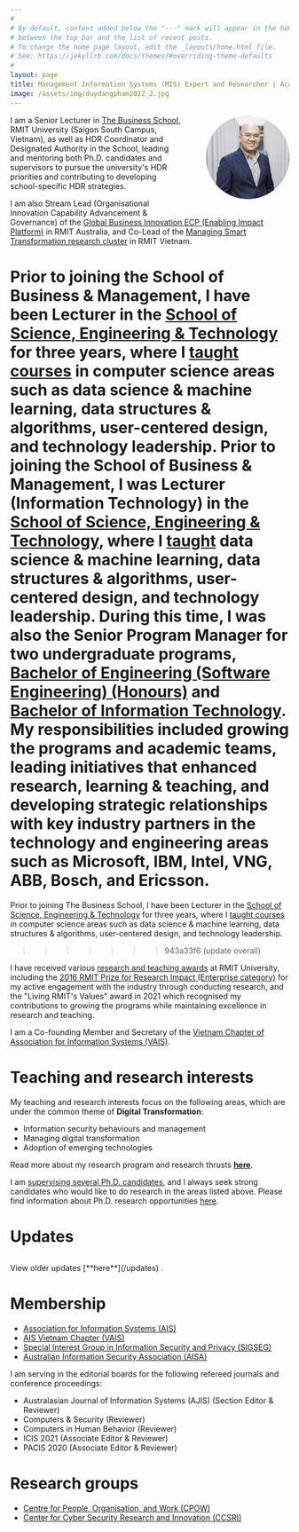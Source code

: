 ```yaml
---
#
# By default, content added below the "---" mark will appear in the home page
# between the top bar and the list of recent posts.
# To change the home page layout, edit the _layouts/home.html file.
# See: https://jekyllrb.com/docs/themes/#overriding-theme-defaults
#
layout: page
title: Management Information Systems (MIS) Expert and Researcher | Academic Manager
image: /assets/img/duydangpham2022_2.jpg
---
```


<img src="assets/img/duydangpham2022_2.jpg" alt="Duy Dang-Pham portrait" width="30%" style="border-radius: 50%; float: right; margin-left:40px; margin-bottom:30px;">

I am a Senior Lecturer in <a href="https://www.rmit.edu.vn/about-us/schools-and-centres/school-of-business-and-management" target="\_blank">The Business School</a>, RMIT University (Saigon South Campus, Vietnam), as well as HDR Coordinator and Designated Authority in the School, leading and mentoring both Ph.D. candidates and supervisors to pursue the university's HDR priorities and contributing to developing school-specific HDR strategies.

I am also Stream Lead (Organisational Innovation Capability Advancement &amp; Governance) of the <a href="https://www.rmit.edu.au/research/our-research/enabling-capability-platforms/global-business-innovation" target="\_blank">Global Business Innovation ECP (Enabling Impact Platform)</a> in RMIT Australia, and Co-Lead of the <a href="https://www.rmit.edu.vn/about-us/schools-and-centres/school-of-business-and-management/scc-hub/people" target="\_blank">Managing Smart Transformation research cluster</a> in RMIT Vietnam.

Prior to joining the School of Business & Management, I have been Lecturer in the <a href="https://www.rmit.edu.vn/our-schools-centres/school-science-technology" target="\_blank">School of Science, Engineering &amp; Technology</a> for three years, where I [taught courses](/teaching) in computer science areas such as data science & machine learning, data structures & algorithms, user-centered design, and technology leadership.
Prior to joining the School of Business & Management, I was Lecturer (Information Technology) in the <a href="https://www.rmit.edu.vn/our-schools-centres/school-science-technology" target="\_blank">School of Science, Engineering &amp; Technology</a>, where I [taught](/teaching) data science & machine learning, data structures & algorithms, user-centered design, and technology leadership. During this time, I was also the Senior Program Manager for two undergraduate programs, <a href="https://www.rmit.edu.vn/study-at-rmit/undergraduate-programs/bachelor-engineering-software-engineering-honours" target="\_blank">Bachelor of Engineering (Software Engineering) (Honours)</a> and <a href="https://www.rmit.edu.vn/study-at-rmit/undergraduate-programs/bachelor-information-technology" target="\_blank">Bachelor of Information Technology</a>. My responsibilities included growing the programs and academic teams, leading initiatives that enhanced research, learning & teaching, and developing strategic relationships with key industry partners in the technology and engineering areas such as Microsoft, IBM, Intel, VNG, ABB, Bosch, and Ericsson. 
=======
Prior to joining The Business School, I have been Lecturer in the <a href="https://www.rmit.edu.vn/our-schools-centres/school-science-technology" target="\_blank">School of Science, Engineering &amp; Technology</a> for three years, where I [taught courses](/teaching) in computer science areas such as data science & machine learning, data structures & algorithms, user-centered design, and technology leadership.
>>>>>>> 943a33f6 (update overall)

I have received various [research and teaching awards](/research-grants-and-awards) at RMIT University, including the <a href="https://www.rmit.edu.au/research/research-expertise/our-reputation/research-awards/past-recipients" target="\_blank">2016 RMIT Prize for Research Impact (Enterprise category)</a> for my active engagement with the industry through conducting research, and the "Living RMIT's Values" award in 2021 which recognised my contributions to growing the programs while maintaining excellence in research and teaching.

I am a Co-founding Member and Secretary of the <a href="https://vn-ais.org/" target="\_blank">Vietnam Chapter of Association for Information Systems (VAIS)</a>. 

# Teaching and research interests
My teaching and research interests focus on the following areas, which are under the common theme of **Digital Transformation**:
<ul>
  <li style="margin-bottom: 0;">Information security behaviours and management</li>
  <li style="margin-bottom: 0;">Managing digital transformation</li>
  <li style="margin-bottom: 0;">Adoption of emerging technologies</li>
</ul>

Read more about my research program and research thrusts [**here**](/research).

I am [supervising several Ph.D. candidates](/teaching-and-phd-supervision), and I always seek strong candidates who would like to do research in the areas listed above. Please find information about Ph.D. research opportunities <a href="https://www.drduydangpham.com/2022/06/11/phd-scholarship-at-rmit-vietnam.html" target="\_blank">here</a>.

# Updates
<script>loadXMLDoc(8)</script>
<table id="showUpdates" style="font-size:90%"></table>
<!-- <div id="showUpdates"></div> -->
View older updates [**here**](/updates) .

# Membership

<ul>
  <li><a href="https://aisnet.org/" target="\_blank">Association for Information Systems (AIS)</a></li>
  <li><a href="https://vn-ais.org/" target="\_blank">AIS Vietnam Chapter (VAIS)</a></li>
  <li><a href="https://communities.aisnet.org/sigsec/home" target="\_blank">Special Interest Group in Information Security and Privacy (SIGSEG)</a></li>
  <li><a href="#" target="\_blank">Australian Information Security Association (AISA)</a></li>
</ul>

I am serving in the editorial boards for the following refereed journals and conference proceedings:
<ul>
  <li>Australasian Journal of Information Systems (AJIS) (Section Editor & Reviewer)</li>
  <li>Computers & Security (Reviewer)</li>
  <li>Computers in Human Behavior (Reviewer)</li>
  <li>ICIS 2021 (Associate Editor & Reviewer)</li>
  <li>PACIS 2020 (Associate Editor & Reviewer)</li>
</ul>

# Research groups

<ul>
  <li><a href="https://cpow.org.au/people/people/" target="\_blank">Centre for People, Organisation, and Work (CPOW)</a></li>
  <li><a href="https://www.rmit.edu.au/research/centres-collaborations/cyber-security-research-innovation/" target="\_blank">Center for Cyber Security Research and Innovation (CCSRI)</a></li>
</ul>